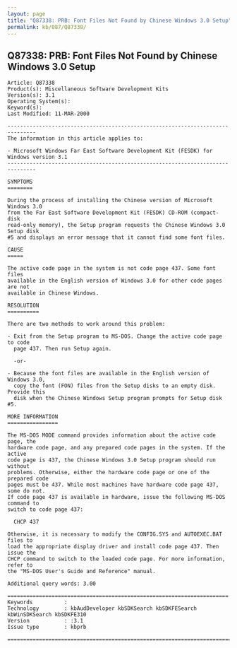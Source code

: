 ```yaml
---
layout: page
title: "Q87338: PRB: Font Files Not Found by Chinese Windows 3.0 Setup"
permalink: kb/087/Q87338/
---
```


## Q87338: PRB: Font Files Not Found by Chinese Windows 3.0 Setup

	Article: Q87338
	Product(s): Miscellaneous Software Development Kits
	Version(s): 3.1
	Operating System(s): 
	Keyword(s): 
	Last Modified: 11-MAR-2000
	
	-------------------------------------------------------------------------------
	The information in this article applies to:
	
	- Microsoft Windows Far East Software Development Kit (FESDK) for Windows version 3.1 
	-------------------------------------------------------------------------------
	
	SYMPTOMS
	========
	
	During the process of installing the Chinese version of Microsoft Windows 3.0
	from the Far East Software Development Kit (FESDK) CD-ROM (compact- disk
	read-only memory), the Setup program requests the Chinese Windows 3.0 Setup disk
	#5 and displays an error message that it cannot find some font files.
	
	CAUSE
	=====
	
	The active code page in the system is not code page 437. Some font files
	available in the English version of Windows 3.0 for other code pages are not
	available in Chinese Windows.
	
	RESOLUTION
	==========
	
	There are two methods to work around this problem:
	
	- Exit from the Setup program to MS-DOS. Change the active code page to code
	  page 437. Then run Setup again.
	
	  -or-
	
	- Because the font files are available in the English version of Windows 3.0,
	  copy the font (FON) files from the Setup disks to an empty disk. Provide this
	  disk when the Chinese Windows Setup program prompts for Setup disk #5.
	
	MORE INFORMATION
	================
	
	The MS-DOS MODE command provides information about the active code page, the
	hardware code page, and any prepared code pages in the system. If the active
	code page is 437, the Chinese Windows 3.0 Setup program should run without
	problems. Otherwise, either the hardware code page or one of the prepared code
	pages must be 437. While most machines have hardware code page 437, some do not.
	If code page 437 is available in hardware, issue the following MS-DOS command to
	switch to code page 437:
	
	  CHCP 437
	
	Otherwise, it is necessary to modify the CONFIG.SYS and AUTOEXEC.BAT files to
	load the appropriate display driver and install code page 437. Then issue the
	CHCP command to switch to the loaded code page. For more information, refer to
	the "MS-DOS User's Guide and Reference" manual.
	
	Additional query words: 3.00
	
	======================================================================
	Keywords          :  
	Technology        : kbAudDeveloper kbSDKSearch kbSDKFESearch kbWinSDKSearch kbSDKFE310
	Version           : :3.1
	Issue type        : kbprb
	
	=============================================================================
	
